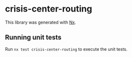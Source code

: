 # crisis-center-routing

This library was generated with [Nx](https://nx.dev).

## Running unit tests

Run `nx test crisis-center-routing` to execute the unit tests.

